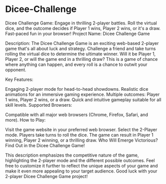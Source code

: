 # Dicee-Challenge
Dicee Challenge Game: Engage in thrilling 2-player battles. Roll the virtual dice, and the outcome decides if Player 1 wins, Player 2 wins, or it's a draw. Fast-paced fun in your browser!
Project Name: Dicee Challenge Game

Description:
The Dicee Challenge Game is an exciting web-based 2-player game that's all about luck and strategy. Challenge a friend and take turns rolling the virtual dice to determine the ultimate winner. Will it be Player 1, Player 2, or will the game end in a thrilling draw? This is a game of chance where anything can happen, and every roll is a chance to outwit your opponent.

Key Features:

Engaging 2-player mode for head-to-head showdowns.
Realistic dice animations for an immersive gaming experience.
Multiple outcomes: Player 1 wins, Player 2 wins, or a draw.
Quick and intuitive gameplay suitable for all skill levels.
Supported Browsers:

Compatible with all major web browsers (Chrome, Firefox, Safari, and more).
How to Play:

Visit the game website in your preferred web browser.
Select the 2-Player mode.
Players take turns to roll the dice.
The game can result in Player 1 winning, Player 2 winning, or a thrilling draw.
Who Will Emerge Victorious? Find Out in the Dicee Challenge Game!

This description emphasizes the competitive nature of the game, highlighting the 2-player mode and the different possible outcomes. Feel free to customize it further to reflect the unique aspects of your game and make it even more appealing to your target audience. Good luck with your 2-player Dicee Challenge Game project!
